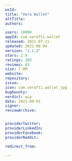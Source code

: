 ```yaml
---
wsId: 
title: "Vera Wallet"
altTitle: 
authors:

users: 10000
appId: com.verafti.wallet
released: 2021-07-21
updated: 2021-08-04
version: "1.1.2"
stars: 2.9
ratings: 103
reviews: 65
size: 7.0M
website: 
repository: 
issue: 
icon: com.verafti.wallet.jpg
bugbounty: 
verdict: wip
date: 2021-09-01
signer: 
reviewArchive:


providerTwitter: 
providerLinkedIn: 
providerFacebook: 
providerReddit: 

redirect_from:

---
```



